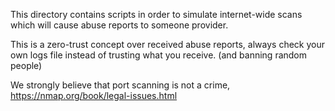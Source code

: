 This directory contains scripts in order to simulate internet-wide scans which will cause abuse reports to someone provider.

This is a zero-trust concept over received abuse reports, always check your own logs file instead of trusting what you receive. (and banning random people)

We strongly believe that port scanning is not a crime, https://nmap.org/book/legal-issues.html
